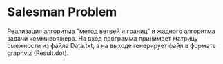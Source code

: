 # Salesman Problem
Реализация алгоритма "метод ветвей и границ" и жадного алгоритма задачи коммивояжера. 
На вход программа принимает матрицу смежности из файла Data.txt, а на выходе генерирует файл в формате graphviz (Result.dot).
